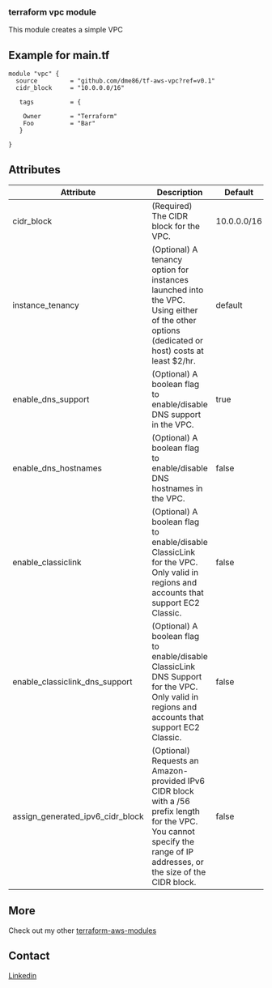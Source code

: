 ### terraform vpc module

This module creates a simple VPC

## Example for main.tf

```hcl
module "vpc" {
  source         = "github.com/dme86/tf-aws-vpc?ref=v0.1"
  cidr_block     = "10.0.0.0/16"

   tags          = {

    Owner        = "Terraform"
    Foo          = "Bar"
   }

}
```

## Attributes
|Attribute|Description|Default|
|--|--|--|
|cidr_block|(Required) The CIDR block for the VPC.|10.0.0.0/16|
|instance_tenancy|(Optional) A tenancy option for instances launched into the VPC. Using either of the other options (dedicated or host) costs at least $2/hr.|default|
|enable_dns_support|(Optional) A boolean flag to enable/disable DNS support in the VPC.|true|
|enable_dns_hostnames|(Optional) A boolean flag to enable/disable DNS hostnames in the VPC.|false|
|enable_classiclink|(Optional) A boolean flag to enable/disable ClassicLink for the VPC. Only valid in regions and accounts that support EC2 Classic.|false|
|enable_classiclink_dns_support|(Optional) A boolean flag to enable/disable ClassicLink DNS Support for the VPC. Only valid in regions and accounts that support EC2 Classic.|false|
|assign_generated_ipv6_cidr_block|(Optional) Requests an Amazon-provided IPv6 CIDR block with a /56 prefix length for the VPC. You cannot specify the range of IP addresses, or the size of the CIDR block.|false|

## More

Check out my other [terraform-aws-modules](https://github.com/dme86?tab=repositories&q=tf-aws)

## Contact

[Linkedin](https://www.linkedin.com/in/dmeier86/)
